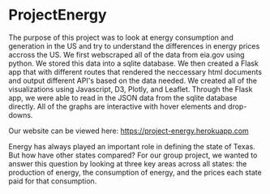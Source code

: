 # ProjectEnergy
The purpose of this project was to look at energy consumption and generation in the US and try to understand the differences in energy prices accross the US. We first webscraped all of the data from eia.gov using python. We stored this data into a sqlite database. We then created a Flask app that with different routes that rendered the neccessary html documents and output different API's based on the data needed. We created all of the visualizations using Javascript, D3, Plotly, and Leaflet. Through the Flask app, we were able to read in the JSON data from the sqlite database directly. All of the graphs are interactive with hover elements and drop-downs. 

Our website can be viewed here: https://project-energy.herokuapp.com

Energy has always played an important role in defining the state of Texas. But how have other states compared? For our group project, we wanted to answer this question by looking at three key areas across all states: the production of energy, the consumption of energy, and the prices each state paid for that consumption.
